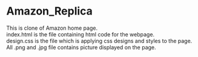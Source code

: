# Amazon_Replica
This is clone of Amazon home page.
<br>index.html is the file containing html code for the webpage.
<br>design.css is the file which is applying css designs and styles to the page.
<br>All .png and .jpg file contains picture displayed on the page.
